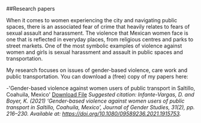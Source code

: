 ##Research papers

When it comes to women experiencing the city and navigating public spaces, there is an associated fear of crime that heavily relates to fears of sexual assault and harassment. The violence that Mexican women face is one that is reflected in everyday places, from religious centres and parks to street markets. One of the most symbolic examples of violence against women and girls is sexual harassment and assault in public spaces and transportation.

My research focuses on issues of gender-based violence, care work and public transportation. You can download a (free) copy of my papers here: 

-'Gender-based violence against women users of public transport in Saltillo, Coahuila, Mexico' <a href="https://dianainfantevargas.com/JGS2021_dpiv.pdf" target="_blank">Download File</a>
*Suggested citation: Infante-Vargas, D. and Boyer, K. (2021) ‘Gender-based violence against women users of public transport in Saltillo, Coahuila, Mexico’, Journal of Gender Studies, 31(2), pp. 216–230. Available at: https://doi.org/10.1080/09589236.2021.1915753.*
